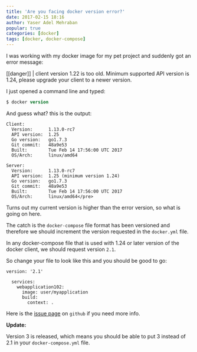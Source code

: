 ```yaml
---
title: 'Are you facing docker version error?'
date: 2017-02-15 18:16
author: Yaser Adel Mehraban
popular: true
categories: [docker]
tags: [docker, docker-compose]
---
```


I was working with my docker image for my pet project and suddenly got an error message:

<!--more-->

[[danger]]
| client version 1.22 is too old. Minimum supported API version is 1.24, please upgrade your client to a newer version.

I just opened a command line and typed:

```ps
$ docker version
```

And guess what? this is the output:

```
Client:
  Version:      1.13.0-rc7
  API version:  1.25
  Go version:   go1.7.3
  Git commit:   48a9e53
  Built:        Tue Feb 14 17:56:00 UTC 2017
  OS/Arch:      linux/amd64

Server:
  Version:      1.13.0-rc7
  API version:  1.25 (minimum version 1.24)
  Go version:   go1.7.3
  Git commit:   48a9e53
  Built:        Tue Feb 14 17:56:00 UTC 2017
  OS/Arch:      linux/amd64</pre>
```

Turns out my current version is higher than the error version, so what is going on here.

The catch is the `docker-compose` file format has been versioned and therefore we should increment the version requested in the `docker.yml` file.

In any docker-compose file that is used with 1.24 or later version of the docker client, we should request version `2.1`.

So change your file to look like this and you should be good to go:

```
version: '2.1'

  services:
    webapplication102:
      image: user/myapplication
      build:
        context: .
```

Here is the [issue page](https://github.com/docker/compose/issues/4106) on `github` if you need more info.

**Update:**

Version 3 is released, which means you should be able to put 3 instead of 2.1 in your `docker-compose.yml` file.
